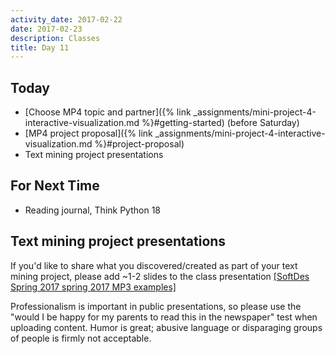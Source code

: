 ```yaml
---
activity_date: 2017-02-22
date: 2017-02-23
description: Classes
title: Day 11
---
```


## Today

* [Choose MP4 topic and partner]({% link _assignments/mini-project-4-interactive-visualization.md %}#getting-started) (before Saturday)
* [MP4 project proposal]({% link _assignments/mini-project-4-interactive-visualization.md %}#project-proposal)
* Text mining project presentations

## For Next Time

* Reading journal, Think Python 18


## Text mining project presentations

If you'd like to share what you discovered/created as part of your text mining
project, please add ~1-2 slides to the class presentation [[SoftDes Spring 2017 spring 2017 MP3 examples]](https://docs.google.com/presentation/d/1fybuwS68fdgCHrhOMcpbDzZOfDhzUJsEiOQ_24pUQHI/edit?usp=sharing)

Professionalism is important in public presentations, so please use the "would
I be happy for my parents to read this in the newspaper" test when uploading
content. Humor is great; abusive language or disparaging groups of people is
firmly not acceptable.
